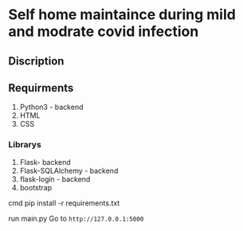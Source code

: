 # Self home maintaince during mild and modrate covid infection

## Discription


## Requirments
1. Python3 - backend
2. HTML
3. CSS
### Librarys 
1. Flask- backend
2. Flask-SQLAlchemy - backend
3. flask-login  - backend
4. bootstrap





cmd
pip install -r requirements.txt

run main.py
Go to `http://127.0.0.1:5000`
